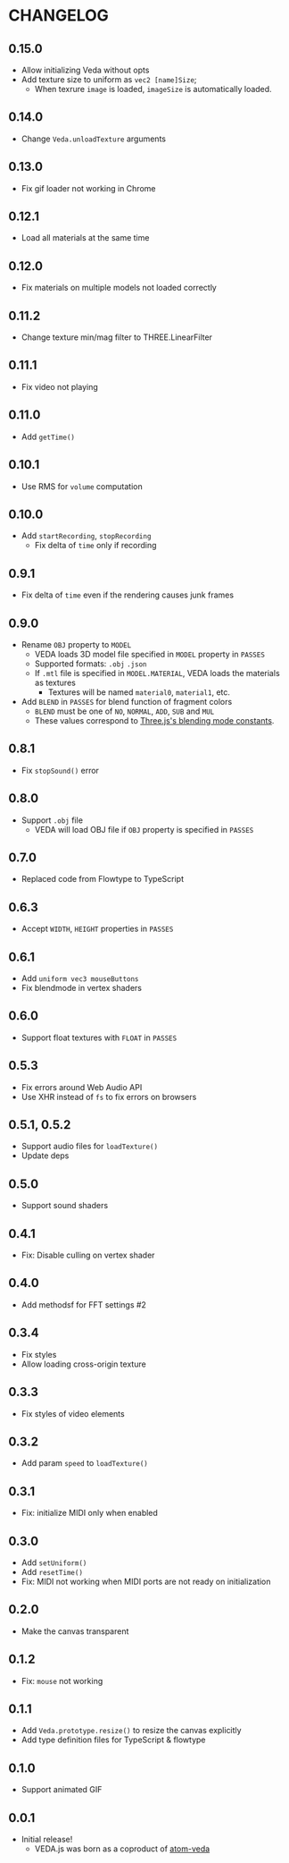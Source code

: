 # CHANGELOG

## 0.15.0

- Allow initializing Veda without opts
- Add texture size to uniform as `vec2 [name]Size`;
  - When texrure `image` is loaded, `imageSize` is automatically loaded.

## 0.14.0

- Change `Veda.unloadTexture` arguments

## 0.13.0

- Fix gif loader not working in Chrome

## 0.12.1

- Load all materials at the same time

## 0.12.0

- Fix materials on multiple models not loaded correctly

## 0.11.2

- Change texture min/mag filter to THREE.LinearFilter

## 0.11.1

- Fix video not playing

## 0.11.0

- Add `getTime()`

## 0.10.1

- Use RMS for `volume` computation

## 0.10.0

- Add `startRecording`, `stopRecording`
  - Fix delta of `time` only if recording

## 0.9.1

- Fix delta of `time` even if the rendering causes junk frames

## 0.9.0

- Rename `OBJ` property to `MODEL`
  - VEDA loads 3D model file specified in `MODEL` property in `PASSES`
  - Supported formats: `.obj` `.json`
  - If `.mtl` file is specified in `MODEL.MATERIAL`, VEDA loads the materials as textures
    - Textures will be named `material0`, `material1`, etc.
- Add `BLEND` in `PASSES` for blend function of fragment colors
  - `BLEND` must be one of `NO`, `NORMAL`, `ADD`, `SUB` and `MUL`
  - These values correspond to [Three.js's blending mode constants](https://threejs.org/docs/#api/constants/Materials).

## 0.8.1

- Fix `stopSound()` error

## 0.8.0

- Support `.obj` file
  - VEDA will load OBJ file if `OBJ` property is specified in `PASSES`

## 0.7.0

- Replaced code from Flowtype to TypeScript

## 0.6.3

- Accept `WIDTH`, `HEIGHT` properties in `PASSES`

## 0.6.1

- Add `uniform vec3 mouseButtons`
- Fix blendmode in vertex shaders

## 0.6.0

- Support float textures with `FLOAT` in `PASSES`

## 0.5.3

- Fix errors around Web Audio API
- Use XHR instead of `fs` to fix errors on browsers

## 0.5.1, 0.5.2

- Support audio files for `loadTexture()`
- Update deps

## 0.5.0

- Support sound shaders

## 0.4.1

- Fix: Disable culling on vertex shader

## 0.4.0

- Add methodsf for FFT settings #2

## 0.3.4

- Fix styles
- Allow loading cross-origin texture

## 0.3.3

- Fix styles of video elements

## 0.3.2

- Add param `speed` to `loadTexture()`

## 0.3.1

- Fix: initialize MIDI only when enabled

## 0.3.0

- Add `setUniform()`
- Add `resetTime()`
- Fix: MIDI not working when MIDI ports are not ready on initialization

## 0.2.0

- Make the canvas transparent

## 0.1.2

- Fix: `mouse` not working

## 0.1.1

- Add `Veda.prototype.resize()` to resize the canvas explicitly
- Add type definition files for TypeScript & flowtype

## 0.1.0

- Support animated GIF

## 0.0.1

- Initial release!
  - VEDA.js was born as a coproduct of [atom-veda](https://github.com/fand/atom-veda/)
